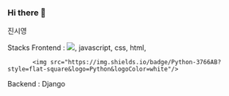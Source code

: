 ### Hi there 👋
진시영

Stacks
Frontend : <img src="https://img.shields.io/badge/React-61DAFB?style=flat-square&logo=React&logoColor=white"/>, javascript, css, html,

           <img src="https://img.shields.io/badge/Python-3766AB?style=flat-square&logo=Python&logoColor=white"/>
Backend : Django
